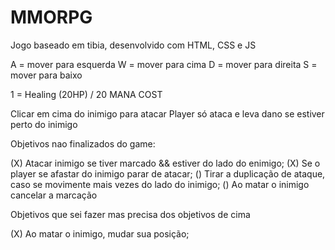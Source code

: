 # MMORPG
 Jogo baseado em tibia, desenvolvido com HTML, CSS e JS


A = mover para esquerda
W = mover para cima
D = mover para direita
S = mover para baixo


1 = Healing (20HP) / 20 MANA COST

Clicar em cima do inimigo para atacar
Player só ataca e leva dano se estiver perto do inimigo





Objetivos nao finalizados do game:

(X) Atacar inimigo se tiver marcado && estiver do lado do enimigo;
(X) Se o player se afastar do inimigo parar de atacar; 
() Tirar a duplicação de ataque, caso se movimente mais vezes do lado do inimigo;
() Ao matar o inimigo cancelar a marcação


Objetivos que sei fazer mas precisa dos objetivos de cima

(X) Ao matar o inimigo, mudar sua posição;

